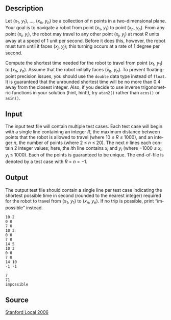 <h2>Description</h2><span lang="en-us"><p>Let (<i>x</i><sub>1</sub>, <i>y</i><sub>1</sub>), …, (<i>x<sub>n</sub></i>, <i>y<sub>n</sub></i>) be a collection of n points in a two-dimensional plane. Your goal is to navigate a robot from point (<i>x</i><sub>1</sub>, <i>y</i><sub>1</sub>) to point (<i>x<sub>n</sub></i>, <i>y<sub>n</sub></i>). From any point (<i>x<sub>i</sub></i>, <i>y<sub>i</sub></i>), the robot may travel to any other point (<i>x<sub>j</sub></i>, <i>y<sub>j</sub></i>) at most <i>R</i> units away at a speed of 1 unit per second. Before it does this, however, the robot must turn until it faces (<i>x<sub>j</sub></i>, <i>y<sub>j</sub></i>); this turning occurs at a rate of 1 degree per second.</p><p>Compute the shortest time needed for the robot to travel from point (<i>x</i><sub>1</sub>, <i>y</i><sub>1</sub>) to (<i>x<sub>n</sub></i>, <i>y<sub>n</sub></i>). Assume that the robot initially faces (<i>x<sub>n</sub></i>, <i>y<sub>n</sub></i>). To prevent floating-point precision issues, you should use the <code>double</code> data type instead of <code>float</code>. It is guaranteed that the unrounded shortest time will be no more than 0.4 away from the closest integer. Also, if you decide to use inverse trigonometric functions in your solution (hint, hint!), try <code>atan2()</code> rather than <code>acos()</code> or <code>asin()</code>.</p></span><h2>Input</h2><span lang="en-us"><p>The input test file will contain multiple test cases. Each test case will begin with a single line containing an integer <i>R</i>, the maximum distance between points that the robot is allowed to travel (where 10 ≤ <i>R</i> ≤ 1000), and an integer <i>n</i>, the number of points (where 2 ≤ <i>n</i> ≤ 20). The next <i>n</i> lines each contain 2 integer values; here, the <i>i</i>th line contains <i>x<sub>i</sub></i> and <i>y<sub>i</sub></i> (where −1000 ≤ <i>x<sub>i</sub></i>, <i>y<sub>i</sub></i> ≤ 1000). Each of the points is guaranteed to be unique. The end-of-file is denoted by a test case with <i>R</i> = <i>n</i> = −1.</p></span><h2>Output</h2><span lang="en-us"><p>The output test file should contain a single line per test case indicating the shortest possible time in second (rounded to the nearest integer) required for the robot to travel from (<i>x</i><sub>1</sub>, <i>y</i><sub>1</sub>) to (<i>x<sub>n</sub></i>, <i>y<sub>n</sub></i>). If no trip is possible, print “impossible” instead.</p></span><pre><code class="language-input1">10 2
0 0
7 0
10 3
0 0
7 0
14 5
10 3
0 0
7 0
14 10
-1 -1</code></pre><pre><code class="language-output1">7
71
impossible</code></pre><h2>Source</h2><a href="searchproblem?field=source&amp;key=Stanford+Local+2006">Stanford Local 2006</a>